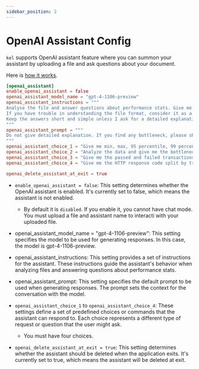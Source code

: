 ```yaml
---
sidebar_position: 2
---
```


# OpenAI Assistant Config

`kel` supports OpenAI assistant feature where you can summon your assistant by uploading a file and ask questions about your document.

Here is [how it works](https://platform.openai.com/docs/assistants/overview).

```toml title="config.toml"
[openai_assistant]
enable_openai_assistant = false
openai_assistant_model_name = "gpt-4-1106-preview"
openai_assistant_instructions = """
Analyse the file and answer questions about performance stats. Give me the stats in a table format unless I ask it in a different way.
If you have trouble in understanding the file format, consider it as a CSV file unless I specify the file format.
Keep the answers short and simple unless I ask for a detailed explanation.
"""
openai_assistant_prompt = """
Do not give detailed explanation. If you find any bottleneck, please share that as well.
"""
openai_assistant_choice_1 = "Give me min, max, 95 percentile, 99 percentile elapsed or response time in a table format."
openai_assistant_choice_2 = "Analyze the data and give me the bottleneck in a simple sentence."
openai_assistant_choice_3 = "Give me the passed and failed transactions in a table format."
openai_assistant_choice_4 = "Give me the HTTP response code split by transaction in a table format."

openai_delete_assistant_at_exit = true
```

- `enable_openai_assistant = false`: This setting determines whether the OpenAI assistant is enabled. It's currently set to false, which means the assistant is not enabled.

  - By default it is `disabled`. If you enable it, you cannot have chat mode. You must upload a file and assistant name to interacti with your uploaded file.

- openai_assistant_model_name = "gpt-4-1106-preview": This setting specifies the model to be used for generating responses. In this case, the model is gpt-4-1106-preview.

- openai_assistant_instructions: This setting provides a set of instructions for the assistant. These instructions guide the assistant's behavior when analyzing files and answering questions about performance stats.

- openai_assistant_prompt: This setting specifies the default prompt to be used when generating responses. The prompt sets the context for the conversation with the model.

- `openai_assistant_choice_1` to `openai_assistant_choice_4`: These settings define a set of predefined choices or commands that the assistant can respond to. Each choice represents a different type of request or question that the user might ask.

  - You must have four choices.

- `openai_delete_assistant_at_exit = true`: This setting determines whether the assistant should be deleted when the application exits. It's currently set to true, which means the assistant will be deleted at exit.